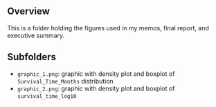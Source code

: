## Overview
This is a folder holding the figures used in my memos, final report, and executive summary.

## Subfolders
- `graphic_1.png`: graphic with density plot and boxplot of `Survival_Time_Months` distribution
- `graphic_2.png`: graphic with density plot and boxplot of `survival_time_log10`

